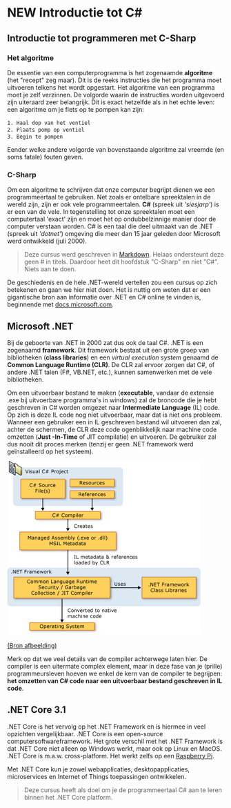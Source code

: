 # NEW Introductie tot C\#

## Introductie tot programmeren met C-Sharp

### Het algoritme

De essentie van een computerprogramma is het zogenaamde **algoritme** \(het "recept" zeg maar\). Dit is de reeks instructies die het programma moet uitvoeren telkens het wordt opgestart. Het algoritme van een programma moet je zelf verzinnen. De volgorde waarin de instructies worden uitgevoerd zijn uiteraard zeer belangrijk. Dit is exact hetzelfde als in het echte leven: een algoritme om je fiets op te pompen kan zijn:

```text
1. Haal dop van het ventiel
2. Plaats pomp op ventiel
3. Begin te pompen
```

Eender welke andere volgorde van bovenstaande algoritme zal vreemde \(en soms fatale\) fouten geven.

### C-Sharp

Om een algoritme te schrijven dat onze computer begrijpt dienen we een programmeertaal te gebruiken. Net zoals er ontelbare spreektalen in de wereld zijn, zijn er ook vele programmeertalen. **C\#** \(spreek uit _'siesjarp'_\) is er een van de vele. In tegenstelling tot onze spreektalen moet een computertaal 'exact' zijn en moet het op ondubbelzinnige manier door de computer verstaan worden. C\# is een taal die deel uitmaakt van de .NET \(spreek uit _'dotnet'_\) omgeving die meer dan 15 jaar geleden door Microsoft werd ontwikkeld \(juli 2000\).

> Deze cursus werd geschreven in [Markdown](https://en.wikipedia.org/wiki/Markdown). Helaas ondersteunt deze geen \# in titels. Daardoor heet dit hoofdstuk "C-Sharp" en niet "C\#". Niets aan te doen.

De geschiedenis en de hele .NET-wereld vertellen zou een cursus op zich betekenen en gaan we hier niet doen. Het is nuttig om weten dat er een gigantische bron aan informatie over .NET en C\# online te vinden is, beginnende met [docs.microsoft.com](https://docs.microsoft.com/en-us/dotnet/csharp/getting-started/).

## Microsoft .NET

Bij de geboorte van .NET in 2000 zat dus ook de taal C\#. .NET is een zogenaamd **framework**. Dit framework bestaat uit een grote groep van bibliotheken \(**class libraries**\) en een _virtual execution system_ genaamd de **Common Language Runtime \(CLR\)**. De CLR zal ervoor zorgen dat C\#, of andere .NET talen \(F\#, VB.NET, etc.\), kunnen samenwerken met de vele bibliotheken.

Om een uitvoerbaar bestand te maken \(**executable**, vandaar de extensie .exe bij uitvoerbare programma's in windows\) zal de broncode die je hebt geschreven in C\# worden omgezet naar **Intermediate Language** \(IL\) code. Op zich is deze IL code nog niet uitvoerbaar, maar dat is niet ons probleem. Wanneer een gebruiker een in IL geschreven bestand wil uitvoeren dan zal, achter de schermen, de CLR deze code ogenblikkelijk naar machine code omzetten \(**Just -In-Time** of JIT compilatie\) en uitvoeren. De gebruiker zal dus nooit dit proces merken \(tenzij er geen .NET framework werd geïnstalleerd op het systeem\).

![Compiler process](../../.gitbook/assets/compiler%20%282%29.png)

[\(Bron afbeelding\)](https://docs.microsoft.com/en-us/dotnet/csharp/getting-started/introduction-to-the-csharp-language-and-the-net-framework)

Merk op dat we veel details van de compiler achterwege laten hier. De compiler is een uitermate complex element, maar in deze fase van je \(prille\) programmeursleven hoeven we enkel de kern van de compiler te begrijpen: **het omzetten van C\# code naar een uitvoerbaar bestand geschreven in IL code**.

## .NET Core 3.1

.NET Core is het vervolg op het .NET Framework en is hiermee in veel opzichten vergelijkbaar. .NET Core is een open-source computersoftwareframework. Het grote verschil met het .NET Framework is dat .NET Core niet alleen op Windows werkt, maar ook op Linux en MacOS. .NET Core is m.a.w. cross-platform. Het werkt zelfs op een [Raspberry Pi](https://www.raspberrypi.org/).

Met .NET Core kun je zowel webapplicaties, desktopapplicaties, microservices en Internet of Things toepassingen ontwikkelen.

> Deze cursus heeft als doel om je de programmeertaal C\# aan te leren binnen het .NET Core platform.



